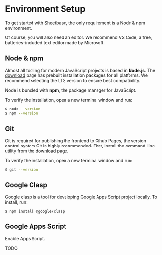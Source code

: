 # Environment Setup

To get started with Sheetbase, the only requirement is a Node & npm environment.

Of course, you will also need an editor. We recommend VS Code, a free, batteries-included text editor made by Microsoft.

## Node & npm

Almost all tooling for modern JavaScript projects is based in **Node.js**. The [download](https://nodejs.org/en/download/) page has prebuilt installation packages for all platforms. We recommend selecting the LTS version to ensure best compatibility.

Node is bundled with **npm**, the package manager for JavaScript.

To verify the installation, open a new terminal window and run:

```bash
$ node --version
$ npm --version
```

## Git

Git is required for publishing the frontend to Gihub Pages, the version control system Git is highly recommended. First, install the command-line utility from the [download](https://git-scm.com/downloads) page.

To verify the installation, open a new terminal window and run:

```bash
$ git --version
```

## Google Clasp

Google clasp is a tool for developing Google Apps Script project locally. To install, run:

```bash
$ npm install @google/clasp
```

## Google Apps Script

Enable Apps Script.

TODO